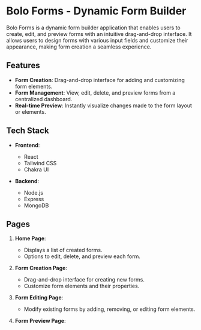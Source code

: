 # Bolo Forms - Dynamic Form Builder

Bolo Forms is a dynamic form builder application that enables users to create, edit, and preview forms with an intuitive drag-and-drop interface. It allows users to design forms with various input fields and customize their appearance, making form creation a seamless experience.


## Features

- **Form Creation**: Drag-and-drop interface for adding and customizing form elements.
- **Form Management**: View, edit, delete, and preview forms from a centralized dashboard.
- **Real-time Preview**: Instantly visualize changes made to the form layout or elements.

## Tech Stack

- **Frontend**:

  - React
  - Tailwind CSS
  - Chakra UI
- **Backend**:

  - Node.js
  - Express
  - MongoDB

## Pages

1. **Home Page**:

   - Displays a list of created forms.
   - Options to edit, delete, and preview each form.
2. **Form Creation Page**:

   - Drag-and-drop interface for creating new forms.
   - Customize form elements and their properties.
3. **Form Editing Page**:

   - Modify existing forms by adding, removing, or editing form elements.
4. **Form Preview Page**:
